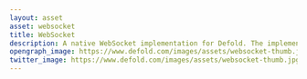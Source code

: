```yaml
---
layout: asset
asset: websocket
title: WebSocket
description: A native WebSocket implementation for Defold. The implementation provides the API for creating and managing a WebSocket connection to a server, as well as for sending and receiving data on the connection.
opengraph_image: https://www.defold.com/images/assets/websocket-thumb.jpg
twitter_image: https://www.defold.com/images/assets/websocket-thumb.jpg
---
```

